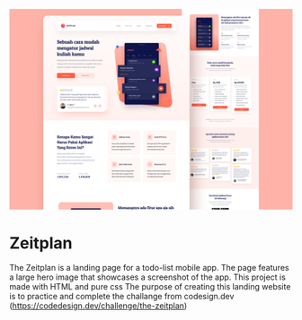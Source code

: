 ![App overview](https://github.com/tegar97/Zeitplan/blob/main/screenshot/zeitplat_cover_2.png?raw=true)

# Zeitplan
The Zeitplan is a landing page for a todo-list mobile app. The page features a large hero image that showcases a screenshot of the app. 
This project is made with HTML and pure css 
The purpose of creating this landing website is to practice and complete the challange from codesign.dev (https://codedesign.dev/challenge/the-zeitplan)

